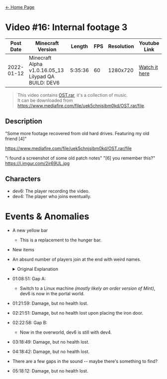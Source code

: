 [← Home Page](../README.md#2-videos)

# Video #16: Internal footage 3
| Post Date  | Minecraft Version                                    | Length   | FPS  | Resolution | Youtube Link      |
| ---------  | ---------------------------------------------------- | -------- | ---- | ---------  | ----------------- |
| 2022-01-12 | Minecraft Alpha v1.0.16.05_13 Lilypad QA BUILD: DEV6 | 5:35:36  | 60   | 1280x720   | [Watch it here](https://www.youtube.com/watch?v=OrrlwoyW0h8) |

> This video contains [OST.rar](../resources/ost-rar.md), it's a collection of music.  
> It can be downloaded from https://www.mediafire.com/file/uek5chnjsibm0kd/OST.rar/file.

## Description
"Some more footage recovered from old hard drives. Featuring my old friend [4]"

https://www.mediafire.com/file/uek5chnjsibm0kd/OST.rar/file

"i found a screenshot of some old patch notes"
"[6] you remember this?"
https://i.imgur.com/2ir69UL.jpg

## Characters
* dev6: The player recording the video.
* dev4: The player who joins eventually.

# Events & Anomalies
* A new yellow bar
  * This is a replacement to the hunger bar.
* New items
* An absurd number of players join at the end with weird names.  
  <details>
    <summary>Original Explanation</summary>

    > Sh: seems to imply that this is an SHA has, but there are sometimes the incorrect number of digits.

    The strings cannot be SHA hashes, as they don't seem to be the correct length, though, it could be just a stripped version of an SHA hash.  
    Either way, this doesn't matter, as even if it is a SHA hash, we can't do anything with them.
  </details>
* 01:08:51: Gap A:
  * Switch to a Linux machine *(mostly likely an order version of Mint)*, dev6 is now in the portal world.
* 01:21:59: Damage, but no health lost.
* 02:21:51: Damage, but no health lost upon placing the iron door.
* 02:22:58: Gap B:
  * Now in the overworld, dev6 is still with dev4.
* 03:18:49: Damage, but no health lost.
* 04:18:42: Damage, but no health lost.
* There are a few gaps in the sound -- maybe there's something to find?
* 05:18:12: Damage, but no health lost.